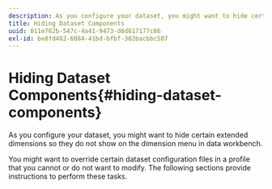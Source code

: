 ```yaml
---
description: As you configure your dataset, you might want to hide certain extended dimensions so they do not show on the dimension menu in data workbench.
title: Hiding Dataset Components
uuid: 011e762b-547c-4a41-9473-d6d617177c86
exl-id: be8fd482-6084-41bd-bfbf-302bacbbc587
---
```

# Hiding Dataset Components{#hiding-dataset-components}

As you configure your dataset, you might want to hide certain extended dimensions so they do not show on the dimension menu in data workbench.

You might want to override certain dataset configuration files in a profile that you cannot or do not want to modify. The following sections provide instructions to perform these tasks.
